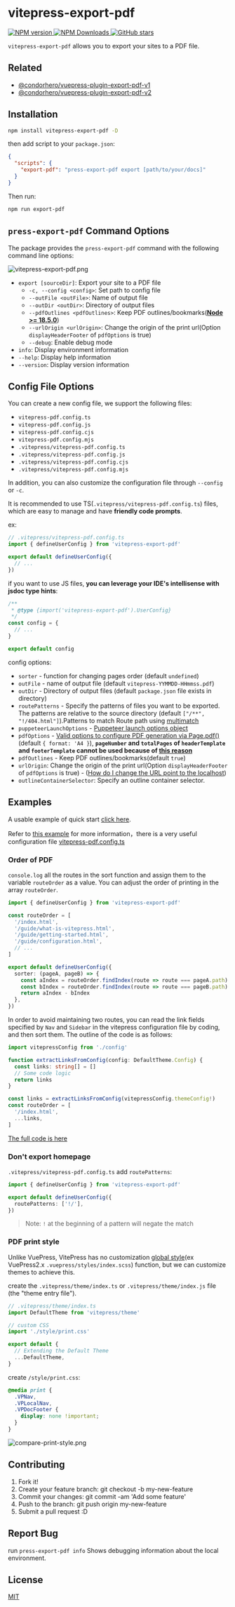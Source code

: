 # vitepress-export-pdf

<p align="left">
  <a href="https://www.npmjs.com/package/vitepress-export-pdf" target="__blank">
    <img src="https://img.shields.io/npm/v/vitepress-export-pdf.svg?color=a1b858" alt="NPM version">
  </a>
  <a href="https://www.npmjs.com/package/vitepress-export-pdf" target="__blank">
    <img alt="NPM Downloads" src="https://img.shields.io/npm/dm/vitepress-export-pdf.svg?color=50a36f">
  </a>
  <a href="https://github.com/condorheroblog/vitepress-export-pdf" target="__blank">
    <img alt="GitHub stars" src="https://img.shields.io/github/stars/condorheroblog/vitepress-export-pdf?style=social">
  </a>
</p>

`vitepress-export-pdf` allows you to export your sites to a PDF file.

## Related

- [@condorhero/vuepress-plugin-export-pdf-v1](https://github.com/condorheroblog/vuepress-plugin-export-pdf/blob/main/packages/vuepress-plugin-export-pdf-v1/README.md)
- [@condorhero/vuepress-plugin-export-pdf-v2](https://github.com/condorheroblog/vuepress-plugin-export-pdf/blob/main/packages/vuepress-plugin-export-pdf-v2/README.md)

## Installation

```sh
npm install vitepress-export-pdf -D
```

then add script to your `package.json`:

```json
{
  "scripts": {
    "export-pdf": "press-export-pdf export [path/to/your/docs]"
  }
}
```

Then run:

```sh
npm run export-pdf
```

## `press-export-pdf` Command Options

The package provides the `press-export-pdf` command with the following command line options:

![vitepress-export-pdf.png](https://github.com/condorheroblog/vitepress-export-pdf/raw/main/assets/vitepress-export-pdf.svg)

- `export [sourceDir]`: Export your site to a PDF file
  - `-c, --config <config>`: Set path to config file
  - `--outFile <outFile>`: Name of output file
  - `--outDir <outDir>`: Directory of output files
  - `--pdfOutlines <pdfOutlines>`: Keep PDF outlines/bookmarks([**Node >= 18.5.0**](https://github.com/condorheroblog/vitepress-export-pdf/tree/v1.0.0-alpha.3#qa))
  - `--urlOrigin <urlOrigin>`: Change the origin of the print url(Option `displayHeaderFooter` of `pdfOptions` is true)
  - `--debug`: Enable debug mode
- `info`: Display environment information
- `--help`: Display help information
- `--version`: Display version information

## Config File Options

You can create a new config file, we support the following files:

- `vitepress-pdf.config.ts`
- `vitepress-pdf.config.js`
- `vitepress-pdf.config.cjs`
- `vitepress-pdf.config.mjs`
- `.vitepress/vitepress-pdf.config.ts`
- `.vitepress/vitepress-pdf.config.js`
- `.vitepress/vitepress-pdf.config.cjs`
- `.vitepress/vitepress-pdf.config.mjs`

In addition, you can also customize the configuration file through `--config` or `-c`.

It is recommended to use TS(`.vitepress/vitepress-pdf.config.ts`) files, which are easy to manage and have **friendly code prompts**.

ex:

```ts
// .vitepress/vitepress-pdf.config.ts
import { defineUserConfig } from 'vitepress-export-pdf'

export default defineUserConfig({
  // ...
})
```

if you want to use JS files, **you can leverage your IDE's intellisense with jsdoc type hints**:

```js
/**
 * @type {import('vitepress-export-pdf').UserConfig}
 */
const config = {
  // ...
}

export default config
```

config options:

- `sorter` - function for changing pages order (default `undefined`)
- `outFile` - name of output file (default `vitepress-YYMMDD-HHmmss.pdf`)
- `outDir` - Directory of output files (default `package.json` file exists in directory)
- `routePatterns` - Specify the patterns of files you want to be exported. The patterns are relative to the source directory (default `["/**", "!/404.html"]`).Patterns to match Route path using [multimatch](https://github.com/sindresorhus/multimatch)
- `puppeteerLaunchOptions` - [Puppeteer launch options object](https://github.com/puppeteer/puppeteer/blob/main/docs/api/puppeteer.puppeteerlaunchoptions.md)
- `pdfOptions` - [Valid options to configure PDF generation via Page.pdf()](https://github.com/puppeteer/puppeteer/blob/main/docs/api/puppeteer.pdfoptions.md) (default `{ format: 'A4 }`), **`pageNumber` and `totalPages` of `headerTemplate` and `footerTemplate` cannot be used because of [this reason](https://github.com/condorheroblog/vitepress-export-pdf/issues/5)**
- `pdfOutlines` - Keep PDF outlines/bookmarks(default `true`)
- `urlOrigin`: Change the origin of the print url(Option `displayHeaderFooter` of `pdfOptions` is true) - ([How do I change the URL point to the localhost](https://github.com/condorheroblog/vuepress-plugin-export-pdf/issues/5))
- `outlineContainerSelector`: Specify an outline container selector.

## Examples

A usable example of quick start [click here](https://github.com/condorheroblog/vitepress-export-pdf/blob/main/examples/vitepress-docs).

Refer to [this example](https://github.com/condorheroblog/vitepress-export-pdf/blob/main/examples/vitepress-docs) for more information，there is a very useful configuration file [vitepress-pdf.config.ts](https://github.com/condorheroblog/vitepress-export-pdf/blob/main/examples/vitepress-docs/docs/.vitepress/vitepress-pdf.config.ts)

### Order of PDF

`console.log` all the routes in the sort function and assign them to the variable `routeOrder` as a value. You can adjust the order of printing in the array `routeOrder`.

```ts
import { defineUserConfig } from 'vitepress-export-pdf'

const routeOrder = [
  '/index.html',
  '/guide/what-is-vitepress.html',
  '/guide/getting-started.html',
  '/guide/configuration.html',
  // ...
]

export default defineUserConfig({
  sorter: (pageA, pageB) => {
    const aIndex = routeOrder.findIndex(route => route === pageA.path)
    const bIndex = routeOrder.findIndex(route => route === pageB.path)
    return aIndex - bIndex
  },
})
```

In order to avoid maintaining two routes, you can read the link fields specified by `Nav` and `Sidebar` in the vitepress configuration file by coding, and then sort them. The outline of the code is as follows:

```ts
import vitepressConfig from './config'

function extractLinksFromConfig(config: DefaultTheme.Config) {
  const links: string[] = []
  // Some code logic
  return links
}

const links = extractLinksFromConfig(vitepressConfig.themeConfig!)
const routeOrder = [
  '/index.html',
  ...links,
]
```

[The full code is here](https://github.com/condorheroblog/vitepress-export-pdf/blob/main/examples/vitepress-docs/docs/.vitepress/vitepress-pdf.config.ts)

### Don't export homepage

`.vitepress/vitepress-pdf.config.ts` add `routePatterns`:

```ts
import { defineUserConfig } from 'vitepress-export-pdf'

export default defineUserConfig({
  routePatterns: ['!/'],
})
```

> Note: `!` at the beginning of a pattern will negate the match

### PDF print style

Unlike VuePress, VitePress has no customization [global style](https://v2.vuepress.vuejs.org/reference/default-theme/styles.html)(ex VuePress2.x `.vuepress/styles/index.scss`) function, but we can customize themes to achieve this.

create the `.vitepress/theme/index.ts` or `.vitepress/theme/index.js` file (the "theme entry file").

```ts
// .vitepress/theme/index.ts
import DefaultTheme from 'vitepress/theme'

// custom CSS
import './style/print.css'

export default {
  // Extending the Default Theme
  ...DefaultTheme,
}
```

create `/style/print.css`:

```css
@media print {
  .VPNav,
  .VPLocalNav,
  .VPDocFooter {
    display: none !important;
  }
}
```

![compare-print-style.png](https://github.com/condorheroblog/vitepress-export-pdf/blob/main/assets/compare-print-style.png)

## Contributing

1. Fork it!
2. Create your feature branch: git checkout -b my-new-feature
3. Commit your changes: git commit -am 'Add some feature'
4. Push to the branch: git push origin my-new-feature
5. Submit a pull request :D

## Report Bug

run `press-export-pdf info` Shows debugging information about the local environment.

## License

[MIT](https://github.com/condorheroblog/vitepress-export-pdf/blob/main/LICENSE)
